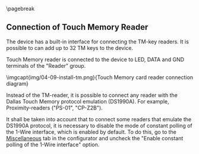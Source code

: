 \pagebreak

## Connection of Touch Memory Reader

The device has a built-in interface for connecting the TM-key readers. It is possible to can add up to 32 TM keys to the device.

Touch Memory reader is connected to the device to LED, DATA and GND terminals of the "Reader" group.

\imgcapt{img/04-09-install-tm.png}{Touch Memory card reader connection diagram}

Instead of the TM-reader, it is possible to connect any reader with the Dallas Touch Memory protocol emulation (DS1990A). For example, Proximity-readers ("PS-01", "CP-Z2B").

It shall be taken into account that to connect some readers that emulate the DS1990A protocol, it is necessary to disable the mode of constant polling of the 1-Wire interface, which is enabled by default. To do this, go to the [Miscellaneous](#control-indication) tab in the configurator and uncheck the "Enable constant polling of the 1-Wire interface" option.
